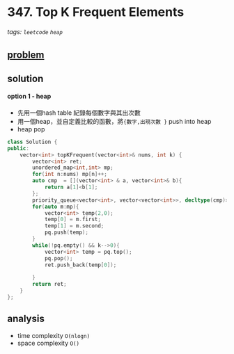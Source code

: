 # 347. Top K Frequent Elements


###### tags: `leetcode` `heap`

## [problem](https://leetcode.com/problems/top-k-frequent-elements/)



## solution

#### option 1 - heap
- 先用一個hash table 紀錄每個數字與其出次數
- 用一個heap，並自定義比較的函數，將`{數字,出現次數 }` push into heap
- heap pop


```c++
class Solution {
public:
    vector<int> topKFrequent(vector<int>& nums, int k) {
        vector<int> ret;
        unordered_map<int,int> mp;
        for(int n:nums) mp[n]++;
        auto cmp  = [](vector<int> & a, vector<int>& b){
            return a[1]<b[1];
        };
        priority_queue<vector<int>, vector<vector<int>>, decltype(cmp)> pq(cmp);
        for(auto m:mp){
            vector<int> temp(2,0);
            temp[0] = m.first;
            temp[1] = m.second;
            pq.push(temp);
        }
        while(!pq.empty() && k-->0){
            vector<int> temp = pq.top();
            pq.pop();
            ret.push_back(temp[0]);
            
        }
        return ret;
    }
};
```
## analysis
- time complexity `O(nlogn)`
- space complexity `O()`